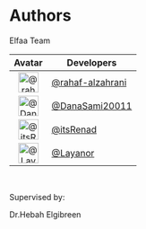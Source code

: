 # Authors
<p>Elfaa Team</p>

Avatar|Developers|
:-:|---|
<img class='float-left rounded-1' src='https://avatars.githubusercontent.com/u/76920332?v=4' width='36' height='36' alt='@rahaf-alzahrani'>|[@rahaf-alzahrani](https://github.com/rahaf-alzahrani)
<img class='float-left rounded-1' src='https://avatars.githubusercontent.com/u/98522245?v=4' width='36' height='36' alt='@DanaSami20011'>|[@DanaSami20011](https://github.com/DanaSami20011)
<img class='float-left rounded-1' src='https://avatars.githubusercontent.com/u/?v=4' width='36' height='36' alt='@itsRenad'>|[@itsRenad](https://github.com/itsRenad)
<img class='float-left rounded-1' src='https://avatars.githubusercontent.com/u/98930504?v=4' width='36' height='36' alt='@Layanor'>|[@Layanor](https://github.com/Layanor)

<br>
<p>Supervised by:</p>
<p>Dr.Hebah Elgibreen</p>
